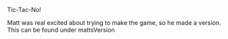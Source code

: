 Tic-Tac-No!

Matt was real excited about trying to make the game, so he made a version. This can be found under mattsVersion